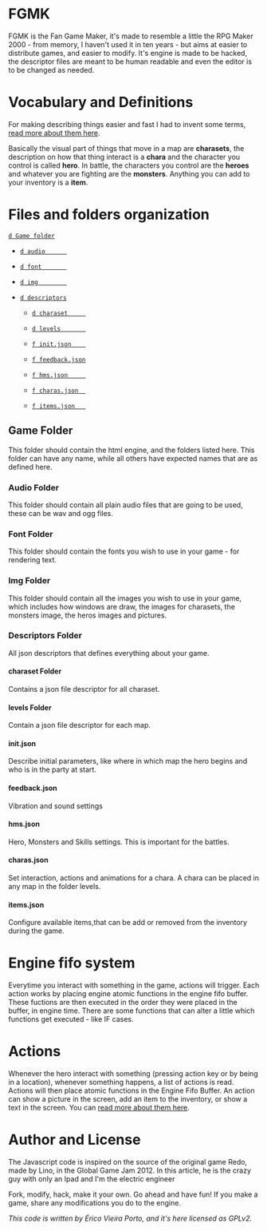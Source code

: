 # FGMK

FGMK is the Fan Game Maker, it's made to resemble a little the RPG Maker 2000 - from memory, I haven't used it in ten years - but aims at easier to distribute games, and easier to modify. It's engine is made to be hacked, the descriptor files are meant to be human readable and even the editor is to be changed as needed.

# Vocabulary and Definitions

For making describing things easier and fast I had to invent some terms, [read more about them here](terms.md).

Basically the visual part of things that move in a map are **charasets**, the description on how that thing interact is a **chara** and the character you control is called **hero**. In battle, the characters you control are the **heroes** and whatever you are fighting are the **monsters**. Anything you can add to your inventory is a **item**.

# Files and folders organization

[`d Game folder`](#game-folder)

* [`d audio      `](#audio-folder)

* [`d font       `](#font-folder)

* [`d img        `](#img-folder)

* [`d descriptors`](#descriptors-folder)

  * [`d charaset     `](#charaset-folder)

  * [`d levels       `](#levels-folder)

  * [`f init.json    `](#initjson)

  * [`f feedback.json`](#feedbackjson)

  * [`f hms.json     `](#hmsjson)

  * [`f charas.json  `](#charasjson)

  * [`f items.json   `](#itemsjson)

## Game Folder

This folder should contain the html engine, and the folders listed here. This folder can have any name, while all others have expected names that are as defined here.

### Audio Folder

This folder should contain all plain audio files that are going to be used, these can be wav and ogg files.

### Font Folder

This folder should contain the fonts you wish to use in your game - for rendering text.

### Img Folder

This folder should contain all the images you wish to use in your game, which includes how windows are draw, the images for charasets, the monsters image, the heros images and pictures.

### Descriptors Folder

All json descriptors that defines everything about your game.

#### charaset Folder

Contains a json file descriptor for all charaset.

#### levels Folder

Contain a json file descriptor for each map.

#### init.json
Describe initial parameters, like where in which map the hero begins and who is in the party at start.

#### feedback.json

Vibration and sound settings

#### hms.json

Hero, Monsters and Skills settings. This is important for the battles.

#### charas.json

Set interaction, actions and animations for a chara. A chara can be placed in any map in the folder levels.

#### items.json

Configure available items,that can be add or removed from the inventory during the game.


# Engine fifo system

Everytime you interact with something in the game, actions will trigger. Each action works by placing engine atomic functions in the engine fifo buffer. These fuctions are then executed in the order they were placed in the buffer, in engine time. There are some functions that can alter a little which functions get executed - like IF cases.

# Actions

Whenever the hero interact with something (pressing action key or by being in a location), whenever something  happens, a list of actions is read. Actions will then place atomic functions in the Engine Fifo Buffer. An action can show a picture in the screen, add an item to the inventory, or show a text in the screen. You can [read more about them here](actions.md).

# Author and License

The Javascript code is inspired on the source of the original game Redo, made by Lino, in the Global Game Jam 2012. In this article, he is the crazy guy with only an Ipad and I'm the electric engineer

Fork, modify, hack, make it your own. Go ahead and have fun! If you make a game, share any modifications you do to the engine.

*This code is written by Érico Vieira Porto, and it's here licensed as GPLv2.*

